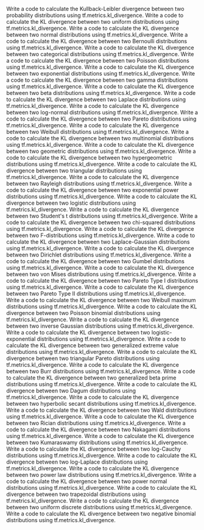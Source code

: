 Write a code to calculate the Kullback-Leibler divergence between two probability distributions using tf.metrics.kl_divergence.
Write a code to calculate the KL divergence between two uniform distributions using tf.metrics.kl_divergence.
Write a code to calculate the KL divergence between two normal distributions using tf.metrics.kl_divergence.
Write a code to calculate the KL divergence between two Bernoulli distributions using tf.metrics.kl_divergence.
Write a code to calculate the KL divergence between two categorical distributions using tf.metrics.kl_divergence.
Write a code to calculate the KL divergence between two Poisson distributions using tf.metrics.kl_divergence.
Write a code to calculate the KL divergence between two exponential distributions using tf.metrics.kl_divergence.
Write a code to calculate the KL divergence between two gamma distributions using tf.metrics.kl_divergence.
Write a code to calculate the KL divergence between two beta distributions using tf.metrics.kl_divergence.
Write a code to calculate the KL divergence between two Laplace distributions using tf.metrics.kl_divergence.
Write a code to calculate the KL divergence between two log-normal distributions using tf.metrics.kl_divergence.
Write a code to calculate the KL divergence between two Pareto distributions using tf.metrics.kl_divergence.
Write a code to calculate the KL divergence between two Weibull distributions using tf.metrics.kl_divergence.
Write a code to calculate the KL divergence between two multinomial distributions using tf.metrics.kl_divergence.
Write a code to calculate the KL divergence between two geometric distributions using tf.metrics.kl_divergence.
Write a code to calculate the KL divergence between two hypergeometric distributions using tf.metrics.kl_divergence.
Write a code to calculate the KL divergence between two triangular distributions using tf.metrics.kl_divergence.
Write a code to calculate the KL divergence between two Rayleigh distributions using tf.metrics.kl_divergence.
Write a code to calculate the KL divergence between two exponential power distributions using tf.metrics.kl_divergence.
Write a code to calculate the KL divergence between two logistic distributions using tf.metrics.kl_divergence.
Write a code to calculate the KL divergence between two Student's t distributions using tf.metrics.kl_divergence.
Write a code to calculate the KL divergence between two chi-squared distributions using tf.metrics.kl_divergence.
Write a code to calculate the KL divergence between two F-distributions using tf.metrics.kl_divergence.
Write a code to calculate the KL divergence between two Laplace-Gaussian distributions using tf.metrics.kl_divergence.
Write a code to calculate the KL divergence between two Dirichlet distributions using tf.metrics.kl_divergence.
Write a code to calculate the KL divergence between two Gumbel distributions using tf.metrics.kl_divergence.
Write a code to calculate the KL divergence between two von Mises distributions using tf.metrics.kl_divergence.
Write a code to calculate the KL divergence between two Pareto Type I distributions using tf.metrics.kl_divergence.
Write a code to calculate the KL divergence between two Pareto Type II distributions using tf.metrics.kl_divergence.
Write a code to calculate the KL divergence between two Weibull maximum distributions using tf.metrics.kl_divergence.
Write a code to calculate the KL divergence between two Poisson binomial distributions using tf.metrics.kl_divergence.
Write a code to calculate the KL divergence between two inverse Gaussian distributions using tf.metrics.kl_divergence.
Write a code to calculate the KL divergence between two logistic-exponential distributions using tf.metrics.kl_divergence.
Write a code to calculate the KL divergence between two generalized extreme value distributions using tf.metrics.kl_divergence.
Write a code to calculate the KL divergence between two triangular Pareto distributions using tf.metrics.kl_divergence.
Write a code to calculate the KL divergence between two Burr distributions using tf.metrics.kl_divergence.
Write a code to calculate the KL divergence between two generalized beta prime distributions using tf.metrics.kl_divergence.
Write a code to calculate the KL divergence between two Dagum distributions using tf.metrics.kl_divergence.
Write a code to calculate the KL divergence between two hyperbolic secant distributions using tf.metrics.kl_divergence.
Write a code to calculate the KL divergence between two Wald distributions using tf.metrics.kl_divergence.
Write a code to calculate the KL divergence between two Rician distributions using tf.metrics.kl_divergence.
Write a code to calculate the KL divergence between two Nakagami distributions using tf.metrics.kl_divergence.
Write a code to calculate the KL divergence between two Kumaraswamy distributions using tf.metrics.kl_divergence.
Write a code to calculate the KL divergence between two log-Cauchy distributions using tf.metrics.kl_divergence.
Write a code to calculate the KL divergence between two log-Laplace distributions using tf.metrics.kl_divergence.
Write a code to calculate the KL divergence between two power law distributions using tf.metrics.kl_divergence.
Write a code to calculate the KL divergence between two power normal distributions using tf.metrics.kl_divergence.
Write a code to calculate the KL divergence between two trapezoidal distributions using tf.metrics.kl_divergence.
Write a code to calculate the KL divergence between two uniform discrete distributions using tf.metrics.kl_divergence.
Write a code to calculate the KL divergence between two negative binomial distributions using tf.metrics.kl_divergence.
